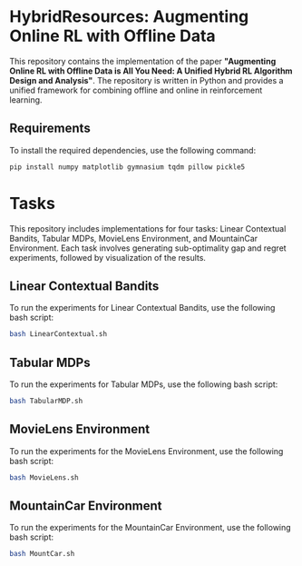 # HybridResources: Augmenting Online RL with Offline Data

This repository contains the implementation of the paper **"Augmenting Online RL with Offline Data is All You Need: A Unified Hybrid RL Algorithm Design and Analysis"**. The repository is written in Python and provides a unified framework for combining offline and online in reinforcement learning.

## Requirements

To install the required dependencies, use the following command:
```bash
pip install numpy matplotlib gymnasium tqdm pillow pickle5
```

# Tasks

This repository includes implementations for four tasks: Linear Contextual Bandits, Tabular MDPs, MovieLens Environment, and MountainCar Environment. Each task involves generating sub-optimality gap and regret experiments, followed by visualization of the results.

## Linear Contextual Bandits

To run the experiments for Linear Contextual Bandits, use the following bash script:

```bash
bash LinearContextual.sh
```

## Tabular MDPs

To run the experiments for Tabular MDPs, use the following bash script:

```bash
bash TabularMDP.sh
```


## MovieLens Environment

To run the experiments for the MovieLens Environment, use the following bash script:

```bash
bash MovieLens.sh
```

## MountainCar Environment

To run the experiments for the MountainCar Environment, use the following bash script:

```bash
bash MountCar.sh
```